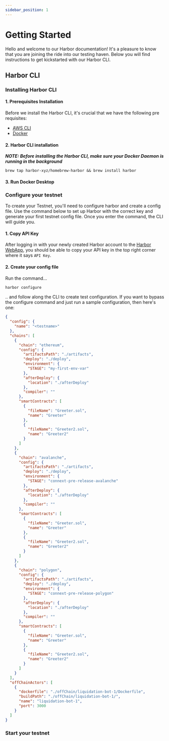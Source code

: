 ```yaml
---
sidebar_position: 1
---
```


# Getting Started

Hello and welcome to our Harbor documentation! It's a pleasure to know that you are joining the ride into our testing haven. Below you will find instructions to get kickstarted with our Harbor CLI.

## Harbor CLI

### Installing Harbor CLI

#### 1. Prerequisites Installation

Before we install the Harbor CLI, it's crucial that we have the following pre requisites:

- [AWS CLI](https://aws.amazon.com/cli/)
- [Docker](https://www.docker.com/products/docker-desktop/)

#### 2. Harbor CLI installation

**_NOTE: Before installing the Harbor CLI, make sure your Docker Daemon is running in the background_**

```brew
brew tap harbor-xyz/homebrew-harbor && brew install harbor
```

#### 3. Run Docker Desktop

### Configure your testnet

To create your Testnet, you'll need to configure harbor and create a config file. Use the command below to set up Harbor with the correct key and generate your first testnet config file. Once you enter the command, the CLI will guide you.

#### 1. Copy API Key

After logging in with your newly created Harbor account to the [Harbor WebApp](app.goharbor.com), you should be able to copy your API key in the top right corner where it says `API Key`.

#### 2. Create your config file

Run the command...

```bash
harbor configure
```

.. and follow along the CLI to create test configuration. If you want to bypass the configure command and just run a sample configuration, then here's one:

```json
{
  "config": {
    "name": "<testname>"
  },
  "chains": [
    {
      "chain": "ethereum",
      "config": {
        "artifactsPath": "./artifacts",
        "deploy": "./deploy",
        "environment": {
          "STAGE": "my-first-env-var"
        },
        "afterDeploy": {
          "location": "./afterDeploy"
        },
        "compiler": ""
      },
      "smartContracts": [
        {
          "fileName": "Greeter.sol",
          "name": "Greeter"
        },
        {
          "fileName": "Greeter2.sol",
          "name": "Greeter2"
        }
      ]
    },
    {
      "chain": "avalanche",
      "config": {
        "artifactsPath": "./artifacts",
        "deploy": "./deploy",
        "environment": {
          "STAGE": "connext-pre-release-avalanche"
        },
        "afterDeploy": {
          "location": "./afterDeploy"
        },
        "compiler": ""
      },
      "smartContracts": [
        {
          "fileName": "Greeter.sol",
          "name": "Greeter"
        },
        {
          "fileName": "Greeter2.sol",
          "name": "Greeter2"
        }
      ]
    },
    {
      "chain": "polygon",
      "config": {
        "artifactsPath": "./artifacts",
        "deploy": "./deploy",
        "environment": {
          "STAGE": "connext-pre-release-polygon"
        },
        "afterDeploy": {
          "location": "./afterDeploy"
        },
        "compiler": ""
      },
      "smartContracts": [
        {
          "fileName": "Greeter.sol",
          "name": "Greeter"
        },
        {
          "fileName": "Greeter2.sol",
          "name": "Greeter2"
        }
      ]
    }
  ],
  "offChainActors": [
    {
      "dockerfile": "./offChain/liquidation-bot-1/Dockerfile",
      "buildPath": "./offChain/liquidation-bot-1/",
      "name": "liquidation-bot-1",
      "port": 3000
    }
  ]
}
```

### Start your testnet